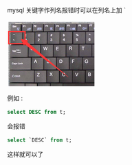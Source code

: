mysql 关键字作列名报错时可以在列名上加 `

![](2018-09-21-16-00-52.png)

例如 : 
```sql
select DESC from t; 
```
会报错

```sql
select `DESC` from t;
```
这样就可以了